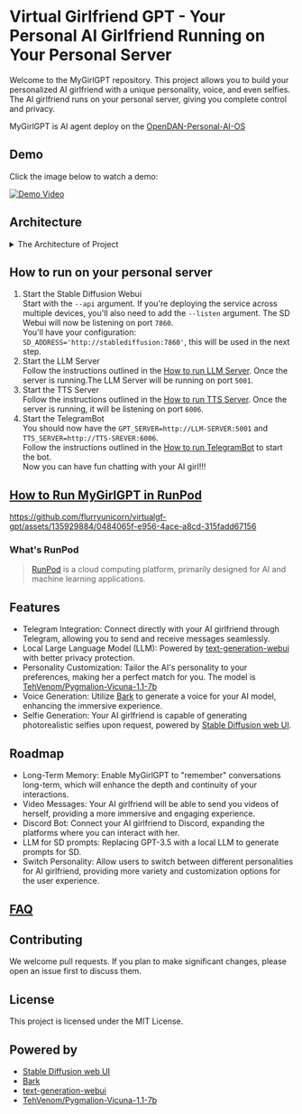 # Virtual Girlfriend GPT - Your Personal AI Girlfriend Running on Your Personal Server

Welcome to the MyGirlGPT repository. This project allows you to build your personalized AI girlfriend with a unique personality, voice, and even selfies. The AI girlfriend runs on your personal server, giving you complete control and privacy.

MyGirlGPT is AI agent deploy on the [OpenDAN-Personal-AI-OS](https://github.com/fiatrete/OpenDAN-Personal-AI-OS)

## Demo
Click the image below to watch a demo:

[![Demo Video](http://img.youtube.com/vi/GlDwTl__UDs/0.jpg)](https://www.youtube.com/watch?v=GlDwTl__UDs "Demo Video")


## Architecture

<details>
  <summary>The Architecture of Project </summary>

![Architecture](imgs/architecture.png)

- TelegramBot
  - bot: Receive messages from Telegram, and send messages to mygirl.
  - mygirl: Process the message and send it to the LLM Server. If text-to-speech conversion is required, call the TTS Server.
- LLM Server: As the brain of the AI girlfriend, generates reply messages. If it is determined that a message is required by the user, call the stable diffusion webui API to generate an image.
- TTS Server: Provide text-to-speech capabilities.
- text2img Server: Use stable diffusion webui API to provide text2img capabilities.
</details>

## How to run on your personal server
1. Start the Stable Diffusion Webui  
   Start with the `--api` argument. If you're deploying the service across multiple devices, you'll also need to add the `--listen` argument. 
   The SD Webui will now be listening on port `7860`.  
   You'll have your configuration: `SD_ADDRESS='http://stablediffusion:7860'`, this will be used in the next step.
2. Start the LLM Server  
   Follow the instructions outlined in the [How to run LLM Server](docs/LLM.md). Once the server is running.The LLM Server will be running on port `5001`.   
3. Start the TTS Server  
   Follow the instructions outlined in the [How to run TTS Server](opendan-tts-server/README.md). Once the server is running, it will be listening on port `6006`.
4. Start the TelegramBot  
   You should now have the `GPT_SERVER=http://LLM-SERVER:5001` and `TTS_SERVER=http://TTS-SREVER:6006`.  
   Follow the instructions outlined in the [How to run TelegramBot](TelegramBot/README.md) to start the bot.  
Now you can have fun chatting with your AI girl!!!


## [How to Run MyGirlGPT in RunPod](docker/README.md)

https://github.com/flurryunicorn/virtualgf-gpt/assets/135929884/0484065f-e956-4ace-a8cd-315fadd67156

### What's RunPod
> [RunPod](https://www.runpod.io) is a cloud computing platform, primarily designed for AI and machine learning applications. 

## Features
* Telegram Integration: Connect directly with your AI girlfriend through Telegram, allowing you to send and receive messages seamlessly.
* Local Large Language Model (LLM): Powered by [text-generation-webui](https://github.com/oobabooga/text-generation-webui) with better privacy protection.
* Personality Customization: Tailor the AI's personality to your preferences, making her a perfect match for you.
The model is [TehVenom/Pygmalion-Vicuna-1.1-7b](https://huggingface.co/TehVenom/Pygmalion-Vicuna-1.1-7b)
* Voice Generation: Utilize [Bark](https://github.com/suno-ai/bark) to generate a voice for your AI model, enhancing the immersive experience.
* Selfie Generation: Your AI girlfriend is capable of generating photorealistic selfies upon request, powered by [Stable Diffusion web UI](https://github.com/AUTOMATIC1111/stable-diffusion-webui).

## Roadmap
* Long-Term Memory: Enable MyGirlGPT to "remember" conversations long-term, which will enhance the depth and continuity of your interactions.
* Video Messages: Your AI girlfriend will be able to send you videos of herself, providing a more immersive and engaging experience.
* Discord Bot: Connect your AI girlfriend to Discord, expanding the platforms where you can interact with her.
* LLM for SD prompts: Replacing GPT-3.5 with a local LLM to generate prompts for SD.
* Switch Personality: Allow users to switch between different personalities for AI girlfriend, providing more variety and customization options for the user experience.


## [FAQ](docs/FAQ.md)

## Contributing
We welcome pull requests. If you plan to make significant changes, please open an issue first to discuss them.

## License
This project is licensed under the MIT License.

## Powered by
- [Stable Diffusion web UI](https://github.com/AUTOMATIC1111/stable-diffusion-webui)
- [Bark](https://github.com/suno-ai/bark)
- [text-generation-webui](https://github.com/oobabooga/text-generation-webui)
- [TehVenom/Pygmalion-Vicuna-1.1-7b](https://huggingface.co/TehVenom/Pygmalion-Vicuna-1.1-7b)
